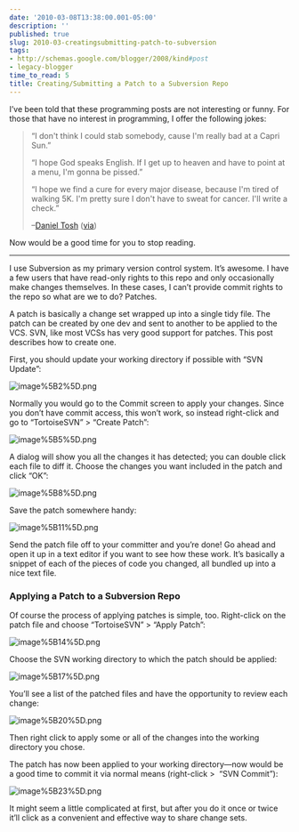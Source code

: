 ```yaml
---
date: '2010-03-08T13:38:00.001-05:00'
description: ''
published: true
slug: 2010-03-creatingsubmitting-patch-to-subversion
tags:
- http://schemas.google.com/blogger/2008/kind#post
- legacy-blogger
time_to_read: 5
title: Creating/Submitting a Patch to a Subversion Repo
---
```



I’ve been told that these programming posts are not interesting or funny. For those that have no interest in programming, I offer the following jokes:
<blockquote> 

“I don't think I could stab somebody, cause I'm really bad at a Capri Sun.”  

“I hope God speaks English. If I get up to heaven and have to point at a menu, I'm gonna be pissed.”  

“I hope we find a cure for every major disease, because I'm tired of walking 5K. I'm pretty sure I don't have to sweat for cancer. I'll write a check.”   

–<a href="http://www.danieltosh.com/">Daniel Tosh</a> (<a href="http://en.wikiquote.org/wiki/Daniel_Tosh">via</a>)
</blockquote>

Now would be a good time for you to stop reading.  <hr />

I use Subversion as my primary version control system. It’s awesome. I have a few users that have read-only rights to this repo and only occasionally make changes themselves. In these cases, I can’t provide commit rights to the repo so what are we to do? Patches.

A patch is basically a change set wrapped up into a single tidy file. The patch can be created by one dev and sent to another to be applied to the VCS. SVN, like most VCSs has very good support for patches. This post describes how to create one.

First, you should update your working directory if possible with “SVN Update”:

![image%5B2%5D.png](image%5B2%5D.png) 

Normally you would go to the Commit screen to apply your changes. Since you don’t have commit access, this won’t work, so instead right-click and go to “TortoiseSVN” &gt; “Create Patch”:

![image%5B5%5D.png](image%5B5%5D.png) 

A dialog will show you all the changes it has detected; you can double click each file to diff it. Choose the changes you want included in the patch and click “OK”:

![image%5B8%5D.png](image%5B8%5D.png) 

Save the patch somewhere handy:

![image%5B11%5D.png](image%5B11%5D.png) 

Send the patch file off to your committer and you’re done! Go ahead and open it up in a text editor if you want to see how these work. It’s basically a snippet of each of the pieces of code you changed, all bundled up into a nice text file.  <h3>Applying a Patch to a Subversion Repo</h3>

Of course the process of applying patches is simple, too. Right-click on the patch file and choose “TortoiseSVN” &gt; “Apply Patch”:

![image%5B14%5D.png](image%5B14%5D.png) 

Choose the SVN working directory to which the patch should be applied:

![image%5B17%5D.png](image%5B17%5D.png) 







You’ll see a list of the patched files and have the opportunity to review each change:

![image%5B20%5D.png](image%5B20%5D.png) 

Then right click to apply some or all of the changes into the working directory you chose.

The patch has now been applied to your working directory—now would be a good time to commit it via normal means (right-click &gt;&#160; “SVN Commit”):

![image%5B23%5D.png](image%5B23%5D.png) 

It might seem a little complicated at first, but after you do it once or twice it’ll click as a convenient and effective way to share change sets.